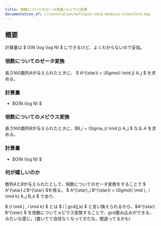 ```yaml
---
title: 倍数についてのゼータ変換/メビウス変換
documentation_of: //convolution/multiple-zeta-moebius-transform.hpp
---
```


## 概要

計算量は $ O(N \log \log N) $ にできるけど、よくわからないので妥協。

### 倍数についてのゼータ変換
長さ$N$の数列$A$が与えられたときに、 $ A^{\star}_i = \Sigma_{i \mid j} A_j $ を求める。

### 計算量

- $O(N \log N) $

### 倍数についてのメビウス変換
長さ$N$の数列$B$が与えられたときに、$B_i = \Sigma_{i \mid j} A_j $ なる $A$ を求める。


### 計算量

- $O(N \log N) $

### 何が嬉しいのか

数列$A$と$B$が与えられたとして、倍数についてのゼータ変換をすることで
$ A^{\star}$と$B^{\star} $を得る。 $ A^{\star}_i B^{\star}_i = \Sigma_{i \mid j , i \mid k} A_j B_k $ であり、

$ {i \mid j , i \mid k} $ とは $ i | gcd(j,k) $ と言い換えられるから、$A^{\star} B^{\star} $ を倍数についてメビウス変換することで、gcd畳み込みができる、みたいな感じ。(書いてて自信なくなってきたな。間違ってるかも)
